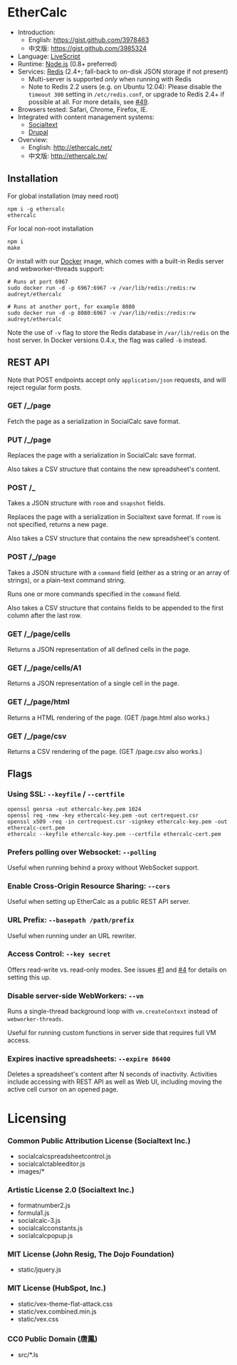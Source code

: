 # EtherCalc

* Introduction:
    * English: https://gist.github.com/3978463
    * 中文版: https://gist.github.com/3985324
* Language: [LiveScript](http://livescript.net/)
* Runtime: [Node.js](http://nodejs.org/) (0.8+ preferred)
* Services: [Redis](http://redis.io) (2.4+; fall-back to on-disk JSON storage if not present)
    * Multi-server is supported _only_ when running with Redis
    * Note to Redis 2.2 users (e.g. on Ubuntu 12.04): Please disable the `timeout 300` setting in `/etc/redis.conf`, or upgrade to Redis 2.4+ if possible at all. For more details, see [#49](https://github.com/audreyt/ethercalc/issues/49#issuecomment-25331595).
* Browsers tested: Safari, Chrome, Firefox, IE.
* Integrated with content management systems:
    * [Socialtext](http://www.socialtext.com/)
    * [Drupal](https://drupal.org/project/sheetnode)
* Overview:
    * English: http://ethercalc.net/
    * 中文版: http://ethercalc.tw/

## Installation

For global installation (may need root)

    npm i -g ethercalc
    ethercalc

For local non-root installation 

    npm i
    make

Or install with our [Docker](http://www.docker.io/) image, which comes with a
built-in Redis server and webworker-threads support:

    # Runs at port 6967
    sudo docker run -d -p 6967:6967 -v /var/lib/redis:/redis:rw audreyt/ethercalc

    # Runs at another port, for example 8080
    sudo docker run -d -p 8080:6967 -v /var/lib/redis:/redis:rw audreyt/ethercalc

Note the use of `-v` flag to store the Redis database in `/var/lib/redis` on
the host server. In Docker versions 0.4.x, the flag was called `-b` instead.

## REST API

Note that POST endpoints accept only `application/json` requests,
and will reject regular form posts.

### GET /_/page
Fetch the page as a serialization in SocialCalc save format.

### PUT /_/page
Replaces the page with a serialization in SocialCalc save format.

Also takes a CSV structure that contains the new spreadsheet's content.

### POST /_

Takes a JSON structure with `room` and `snapshot` fields.

Replaces the page with a serialization in Socialtext save format.
If `room` is not specified, returns a new page.

Also takes a CSV structure that contains the new spreadsheet's content.

### POST /_/page

Takes a JSON structure with a `command` field (either as a string
or an array of strings), or a plain-text command string.

Runs one or more commands specified in the `command` field.

Also takes a CSV structure that contains fields to be appended to
the first column after the last row.

### GET /_/page/cells
Returns a JSON representation of all defined cells in the page.

### GET /_/page/cells/A1
Returns a JSON representation of a single cell in the page.

### GET /_/page/html
Returns a HTML rendering of the page. (GET /page.html also works.)

### GET /_/page/csv
Returns a CSV rendering of the page. (GET /page.csv also works.)

## Flags

### Using SSL: `--keyfile` / `--certfile`

    openssl genrsa -out ethercalc-key.pem 1024
    openssl req -new -key ethercalc-key.pem -out certrequest.csr
    openssl x509 -req -in certrequest.csr -signkey ethercalc-key.pem -out ethercalc-cert.pem
    ethercalc --keyfile ethercalc-key.pem --certfile ethercalc-cert.pem

### Prefers polling over Websocket: `--polling`

Useful when running behind a proxy without WebSocket support.

### Enable Cross-Origin Resource Sharing: `--cors`

Useful when setting up EtherCalc as a public REST API server.

### URL Prefix: `--basepath /path/prefix`

Useful when running under an URL rewriter.

### Access Control: `--key secret`

Offers read-write vs. read-only modes. See issues [#1](https://github.com/audreyt/ethercalc/issues/1) and [#4](https://github.com/audreyt/ethercalc/issues/4) for details on setting this up.

### Disable server-side WebWorkers: `--vm`

Runs a single-thread background loop with `vm.createContext` instead of `webworker-threads`.

Useful for running custom functions in server side that requires full VM access.

### Expires inactive spreadsheets: `--expire 86400`

Deletes a spreadsheet's content after N seconds of inactivity. Activities include accessing with REST API as well as Web UI, including moving the active cell cursor on an opened page.

# Licensing

### Common Public Attribution License (Socialtext Inc.)

* socialcalcspreadsheetcontrol.js
* socialcalctableeditor.js
* images/*

### Artistic License 2.0 (Socialtext Inc.)

* formatnumber2.js 
* formula1.js 
* socialcalc-3.js 
* socialcalcconstants.js 
* socialcalcpopup.js 

### MIT License (John Resig, The Dojo Foundation)

* static/jquery.js 

### MIT License (HubSpot, Inc.)

* static/vex-theme-flat-attack.css
* static/vex.combined.min.js
* static/vex.css

### CC0 Public Domain (唐鳳)

* src/*.ls
